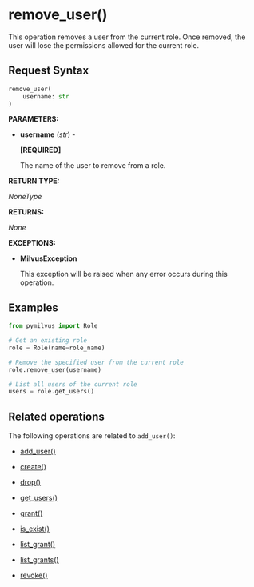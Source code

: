 # remove_user()

This operation removes a user from the current role. Once removed, the user will lose the permissions allowed for the current role.

## Request Syntax

```python
remove_user(
    username: str
)
```

**PARAMETERS:**

- **username** (*str*) -

    **[REQUIRED]**

    The name of the user to remove from a role.

**RETURN TYPE:**

*NoneType*

**RETURNS:**

*None*

**EXCEPTIONS:**

- **MilvusException**

    This exception will be raised when any error occurs during this operation.

## Examples

```python
from pymilvus import Role

# Get an existing role
role = Role(name=role_name)

# Remove the specified user from the current role
role.remove_user(username)

# List all users of the current role
users = role.get_users()
```

## Related operations

The following operations are related to `add_user()`:

- [add_user()](add_user.md)

- [create()](create.md)

- [drop()](drop.md)

- [get_users()](get_users.md)

- [grant()](grant.md)

- [is_exist()](is_exist.md)

- [list_grant()](list_grant.md)

- [list_grants()](list_grants.md)

- [revoke()](revoke.md)


